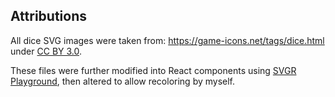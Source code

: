 ## Attributions

All dice SVG images were taken from: https://game-icons.net/tags/dice.html under [CC BY 3.0](https://creativecommons.org/licenses/by/3.0/).

These files were further modified into React components using [SVGR Playground](https://react-svgr.com/playground/), then altered to allow recoloring by myself.